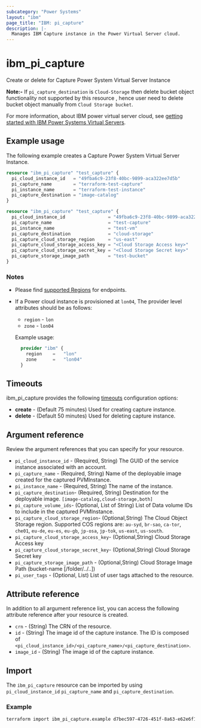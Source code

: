 ```yaml
---
subcategory: "Power Systems"
layout: "ibm"
page_title: "IBM: pi_capture"
description: |-
  Manages IBM Capture instance in the Power Virtual Server cloud.
---
```


# ibm_pi_capture

Create or delete for Capture Power System Virtual Server Instance

**Note:-**
If `pi_capture_destination` is `Cloud-Storage` then delete bucket object functionality not supported by this resource , hence user need to delete bucket object manually from `Cloud Storage bucket`.

For more information, about IBM power virtual server cloud, see [getting started with IBM Power Systems Virtual Servers](https://cloud.ibm.com/docs/power-iaas?topic=power-iaas-getting-started).

## Example usage

The following example creates a Capture Power System Virtual Server Instance.

```terraform
resource "ibm_pi_capture" "test_capture" {
  pi_cloud_instance_id   = "49fba6c9-23f8-40bc-9899-aca322ee7d5b"
  pi_capture_name        = "terraform-test-capture"
  pi_instance_name       = "terraform-test-instance"
  pi_capture_destination = "image-catalog"
}
```

```terraform
resource "ibm_pi_capture" "test_capture" {
  pi_cloud_instance_id                = "49fba6c9-23f8-40bc-9899-aca322ee7d5b"
  pi_capture_name                     = "test-capture"
  pi_instance_name                    = "test-vm"
  pi_capture_destination              = "cloud-storage"
  pi_capture_cloud_storage_region     = "us-east"
  pi_capture_cloud_storage_access_key = "<Cloud Storage Access key>"
  pi_capture_cloud_storage_secret_key = "<Cloud Storage Secret key>"
  pi_capture_storage_image_path       = "test-bucket"
}
```

### Notes

- Please find [supported Regions](https://cloud.ibm.com/apidocs/power-cloud#endpoint) for endpoints.
- If a Power cloud instance is provisioned at `lon04`, The provider level attributes should be as follows:
  - `region` - `lon`
  - `zone` - `lon04`

  Example usage:
  
  ```terraform
    provider "ibm" {
      region    =   "lon"
      zone      =   "lon04"
    }
  ```

## Timeouts

ibm_pi_capture provides the following [timeouts](https://www.terraform.io/docs/language/resources/syntax.html) configuration options:

- **create** - (Default 75 minutes) Used for creating capture instance.
- **delete** - (Default 50 minutes) Used for deleting capture instance.

## Argument reference

Review the argument references that you can specify for your resource.

- `pi_cloud_instance_id` - (Required, String) The GUID of the service instance associated with an account.
- `pi_capture_name` - (Required, String) Name of the deployable image created for the captured PVMInstance.
- `pi_instance_name` - (Required, String) The name of the instance.
- `pi_capture_destination`- (Required, String) Destination for the deployable image.
`[image-catalog,cloud-storage,both]`
- `pi_capture_volume_ids`- (Optional, List of String)  List of Data volume IDs to include in the captured   PVMInstance.
- `pi_capture_cloud_storage_region`- (Optional,String) The Cloud Object Storage region. Supported COS regions are: `au-syd`, `br-sao`, `ca-tor`, `che01`, `eu-de`, `eu-es`, `eu-gb`, `jp-osa`, `jp-tok`, `us-east`, `us-south`.
- `pi_capture_cloud_storage_access_key`- (Optional,String) Cloud Storage Access key
- `pi_capture_cloud_storage_secret_key`- (Optional,String) Cloud Storage Secret key
- `pi_capture_storage_image_path` - (Optional,String) Cloud Storage Image Path (bucket-name [/folder/../..])
- `pi_user_tags` - (Optional, List) List of user tags attached to the resource.

## Attribute reference

In addition to all argument reference list, you can access the following attribute reference after your resource is created.

- `crn` - (String) The CRN of the resource.
- `id` - (String) The image id of the capture instance. The ID is composed of `<pi_cloud_instance_id>/<pi_capture_name>/<pi_capture_destination>`.
- `image_id` - (String) The image id of the capture instance.

## Import

The `ibm_pi_capture` resource can be imported by using `pi_cloud_instance_id` `pi_capture_name` and `pi_capture_destination`.

### Example

```bash
terraform import ibm_pi_capture.example d7bec597-4726-451f-8a63-e62e6f19c32c/test-capture/image-catalog
```
